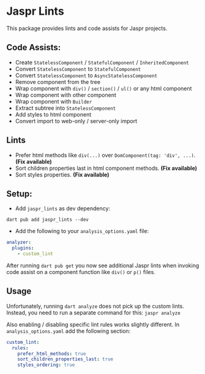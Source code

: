 # Jaspr Lints

This package provides lints and code assists for Jaspr projects.

## Code Assists:

- Create `StatelessComponent` / `StatefulComponent` / `InheritedComponent`
- Convert `StatelessComponent` to `StatefulComponent`
- Convert `StatelessComponent` to `AsyncStatelessComponent`
- Remove component from the tree
- Wrap component with `div()` / `section()` / `ul()` or any html component
- Wrap component with other component
- Wrap component with `Builder`
- Extract subtree into `StatelessComponent`
- Add styles to html component
- Convert import to web-only / server-only import

## Lints

- Prefer html methods like `div(...)` over `DomComponent(tag: 'div', ...)`. **(Fix available)**
- Sort children properties last in html component methods. **(Fix available)**
- Sort styles properties. **(Fix available)**

## Setup:

* Add `jaspr_lints` as dev dependency:
```shell
dart pub add jaspr_lints --dev
```

* Add the following to your `analysis_options.yaml` file:
```yaml
analyzer:
  plugins:
    - custom_lint
```

After running `dart pub get` you now see additional Jaspr lints 
when invoking code assist on a component function like `div()` or `p()` files.

## Usage

Unfortunately, running `dart analyze` does not pick up the custom lints. 
Instead, you need to run a separate command for this: `jaspr analyze`

Also enabling / disabling specific lint rules works slightly different.
In `analysis_options.yaml` add the following section:

```yaml
custom_lint:
  rules:
    prefer_html_methods: true
    sort_children_properties_last: true
    styles_ordering: true
```
